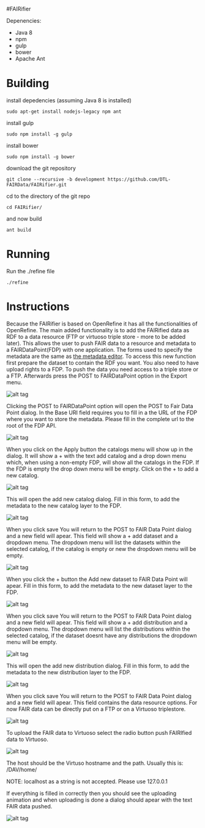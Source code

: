 #FAIRifier

Depenencies:
  - Java 8
  - npm
  - gulp
  - bower
  - Apache Ant


Building
========
install depedencies (assuming Java 8 is installed)

```
sudo apt-get install nodejs-legacy npm ant

```
install gulp
```
sudo npm install -g gulp

```
install bower
```
sudo npm install -g bower

```
download the git repository
```
git clone --recursive -b development https://github.com/DTL-FAIRData/FAIRifier.git
```
cd to the directory of the git repo
```
cd FAIRifier/
```
and now build
```
ant build
```

Running
==========
Run the ./refine file
```
./refine
```

Instructions
============

Because the FAIRifier is based on OpenRefine it has all the functionalities of 
OpenRefine. The main added functionality is to add the FAIRified data as RDF to 
a data resource (FTP or virtuoso triple store - more to be added later). 
This allows the user to push FAIR data to a resource and metadata to a FAIRDataPoint(FDP)
with one application. The forms used to specify the metadata are the same as [the metadata editor](https://github.com/DTL-FAIRData/FAIR-metadata-editor/tree/develop).
To access this new function first prepare the dataset to contain the RDF you want.
You also need to have upload rights to a FDP. To push the data you need access 
to a triple store or a FTP.
Afterwards press the POST to FAIRDataPoint option in the Export menu.

![alt tag](https://raw.githubusercontent.com/Shamanou/FAIRifier/development/git_tutorial_images/tutorial-1.png "Press the POST to FAIRDataPoint option in the Export menu")

Clicking the POST to FAIRDataPoint option will open the POST to Fair Data Point dialog.
In the Base URI field requires you to fill in a the URL of the FDP where you want
to store the metadata. Please fill in the complete url to the root of the FDP API.

![alt tag](https://raw.githubusercontent.com/Shamanou/FAIRifier/development/git_tutorial_images/tutorial-2.png "Please fill in the complete url to the root of the FDP API.")

When you click on the Apply button the catalogs menu will show up in the dialog.
It will show a + with the text add catalog and a drop down menu which, when using 
a non-empty FDP, will show all the catalogs in the FDP. If the FDP is empty the
drop down menu will be empty. Click on the + to add a new catalog.

![alt tag](https://raw.githubusercontent.com/Shamanou/FAIRifier/development/git_tutorial_images/tutorial-3.png "Click on the + to add a new catalog.")

This will open the add new catalog dialog. Fill in this form, to add the metadata to the new catalog
layer to the FDP.

![alt tag](https://raw.githubusercontent.com/Shamanou/FAIRifier/development/git_tutorial_images/tutorial-4.png "This will open the add new catalog dialog.")

When you click save You will return to the POST to FAIR Data Point dialog and a new 
field will apear. This field will show a + add dataset and a dropdown menu. 
The dropdown menu will list the datasets within the selected catalog, if the 
catalog is empty or new the dropdown menu will be empty.

![alt tag](https://raw.githubusercontent.com/Shamanou/FAIRifier/development/git_tutorial_images/tutorial-5.png "When you click save You will return to the POST to FAIR Data Point dialog and a new field will apear.")

When you click the + button the Add new dataset to FAIR Data Point will apear. Fill in this form, to add the metadata to the new dataset layer to the FDP.

![alt tag](https://raw.githubusercontent.com/Shamanou/FAIRifier/development/git_tutorial_images/tutorial-6.png "When you click the + button the Add new dataset to FAIR Data Point will apear.")

When you click save You will return to the POST to FAIR Data Point dialog and a new 
field will apear. This field will show a + add distribution and a dropdown menu. 
The dropdown menu will list the distributions within the selected catalog, if the dataset 
doesnt have any distributions the dropdown menu will be empty.

![alt tag](https://raw.githubusercontent.com/Shamanou/FAIRifier/development/git_tutorial_images/tutorial-7.png "When you click save You will return to the POST to FAIR Data Point dialog and a new field will apear.")

This will open the add new distribution dialog. Fill in this form, to add the metadata to the new distribution layer to the FDP.

![alt tag](https://raw.githubusercontent.com/Shamanou/FAIRifier/development/git_tutorial_images/tutorial-8.png "This will open the add new distribution dialog.")

When you click save You will return to the POST to FAIR Data Point dialog and a new 
field will apear. This field contains the data resource options. For now FAIR data can be directly put on a FTP or on a Virtuoso
triplestore. 

![alt tag](https://raw.githubusercontent.com/Shamanou/FAIRifier/development/git_tutorial_images/tutorial-9.png "When you click save You will return to the POST to FAIR Data Point dialog and a new field will apear.")

To upload the FAIR data to Virtuoso select the radio button push FAIRIfied data to Virtuoso.

![alt tag](https://raw.githubusercontent.com/Shamanou/FAIRifier/development/git_tutorial_images/tutorial-10.png "To upload the FAIR data to Virtuoso select the radio button push FAIRIfied data to Virtuoso.")

The host should be the Virtuso hostname and the path.
Usually this is: <hostname>/DAV/home/<username>

NOTE: localhost as a string is not accepted. Please use 127.0.0.1

If everything is filled in correctly then you should see the uploading animation and when uploading
is done a dialog should apear with the text FAIR data pushed.

![alt tag](https://raw.githubusercontent.com/Shamanou/FAIRifier/development/git_tutorial_images/tutorial-11.png "If everything is filled in correctly then you should see the uploading animation and when uploading is done a dialog should apear with the text FAIR data pushed.")

